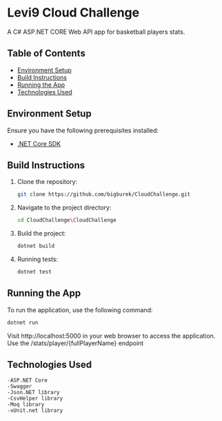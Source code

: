# Levi9 Cloud Challenge

A C# ASP.NET CORE Web API app for basketball players stats.

## Table of Contents

- [Environment Setup](#environment-setup)
- [Build Instructions](#build-instructions)
- [Running the App](#running-the-app)
- [Technologies Used](#technologies-used)

## Environment Setup

Ensure you have the following prerequisites installed:

- [.NET Core SDK](https://dotnet.microsoft.com/download)

## Build Instructions

1. Clone the repository:

    ```bash
    git clone https://github.com/bigburek/CloudChallenge.git
    ```

2. Navigate to the project directory:

    ```bash
    cd CloudChallenge\CloudChallenge
    ```

3. Build the project:

    ```bash
    dotnet build
    ```
    
4. Running tests:

    ```bash
    dotnet test
    ```
    

## Running the App

To run the application, use the following command:

```bash
dotnet run
```

Visit http://localhost:5000 in your web browser to access the application.
Use the /stats/player/{fullPlayerName} endpoint

## Technologies Used
    -ASP.NET Core
    -Swagger
    -Json.NET library
    -CsvHelper library
    -Moq library
    -xUnit.net library
